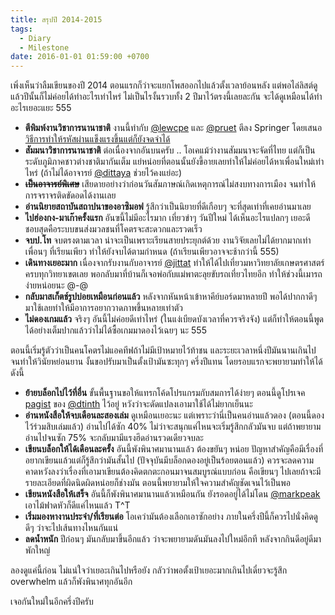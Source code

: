 ```yaml
---
title: สรุปปี 2014-2015
tags:
  - Diary
  - Milestone
date: 2016-01-01 01:59:00 +0700
---
```


เพิ่งเห็นว่าลืมเขียนของปี 2014 ตอนแรกก็ว่าจะแยกโพสออกไปแล้วตั้งเวลาย้อนหลัง แต่พอไล่ลิสต์ดูแล้วปีนั้นก็ไม่ค่อยได้ทำอะไรเท่าไหร่ ไม่เป็นไรงั้นรวบทั้ง 2 ปีมาไว้ตรงนี้เลยละกัน จะได้ดูเหมือนได้ทำอะไรเยอะแยะ 555

- **ตีพิมพ์งานวิชาการนานาชาติ** งานนี้ทำกับ [@lewcpe][] และ [@pruet][] ตีลง Springer โดยเสนอ[วิธีการทำให้รหัสผ่านแข็งแรงขึ้นแต่ก็ยังจดจำได้][travel password]
- **สัมมนาวิชาการนานาชาติ** ต่อเนื่องจากอันบนครับ .. โอเคแม้ว่างานสัมมนาจะจัดที่ไทย แต่ก็เป็นระดับภูมิภาคชาวต่างชาติมากันเต็ม แย่หน่อยที่ตอนนั้นยังขี้อายเลยทำให้ไม่ค่อยได้หาเพื่อนใหม่เท่าไหร่ (ถ้าไม่ได้อาจารย์ [@dittaya][] ช่วยไว้คงแย่อะ)
- **<strike>เป็นอาจารย์พิเศษ</strike>** เสียดายอย่างว่าก่อนวันสัมภาษณ์เกิดเหตุการณ์ไม่สงบทางการเมือง จนทำให้การจราจรติดขัดอดได้งานเลย
- **อ่านนิยายสถาบันสถาปนาของอาซิมอฟ** รู้สึกว่าเป็นนิยายที่ดีเกือบๆ จะที่สุดเท่าที่เคยอ่านมาเลย
- **ไปฮ่องกง-มาเก๊าครั้งแรก** อันฃนี้ไม่มีอะไรมาก เที่ยวขำๆ วันปีใหม่ ได้เห็นอะไรแปลกๆ เยอะดี ชอบสุดคือระบบขนส่งมวลชนที่โคตรจะสะดวกและรวดเร็ว
- **จบป.โท** จบตรงตามเวลา น่าจะเป็นเพราะเรียนสายประยุกต์ด้วย งานวิจัยเลยไม่ได้ยากมากเท่าเพื่อนๆ ที่เรียนเพียว ทำให้ยังจบได้ตามกำหนด (ถ้าเรียนเพียวอาจจะช้ากว่านี้ 555)
- **เดินทางเยอะมาก** เนื่องจากรับงานกับอาจารย์ [@jittat][] ทำให้ได้ไปเที่ยวมหาวิทยาลัยเกษตรศาสตร์ครบทุกวิทยาเขตเลย พอกลับมาที่บ้านก็เจอพ่อกับแม่พาตะลุยขับรถเที่ยวไทยอีก ทำให้ช่วงนี้เมารถง่ายหน่อยนะ @-@
- **กลับมาสเก็ตช์รูปบ่อยเหมือนก่อนแล้ว** หลังจากหันหน้าเข้าหาคีย์บอร์ดมาหลายปี พอได้ปากกาดีๆ มาใช้เลยทำให้มีอาการอยากวาดภาพขึ้นหลายเท่าตัว
- **ไม่ดองเกมแล้ว** จริงๆ อันนี้ไม่ค่อยดีเท่าไหร่ (ในแง่เบียดบังเวลาที่ควรจริงจัง) แต่ก็ทำให้ตอนนี้พูดได้อย่างเต็มปากแล้วว่าไม่ได้ซื้อเกมมาดองไว้เฉยๆ นะ 555

ตอนนี้เริ่มรู้ตัวว่าเป็นคนโคตรไม่แอคทีฟถ้าไม่มีเป้าหมายไว้ท้าชน และระยะเวลาหนึ่งปีมันนานเกินไปจนทำให้วินัยหย่อนยาน งั้นขอปรับมาเป็นตั้งเป้ามันซะทุกๆ ครึ่งปีแทน โดยรอบแรกจะพยายามทำให้ได้ดังนี้

- **ย้ายบล็อกไปไว้ที่อื่น** ขั้นพื้นฐานขอให้แทรกโค้ดโปรแกรมกับสมการได้ง่ายๆ ตอนนี้ดูโปรเจค [pagist][] ของ [@dtinth][] ไว้อยู่ หวังว่าจะดัดแปลงเอามาใช้ได้ไม่ยากเย็นนะ
- **อ่านหนังสือให้จบเดือนละสองเล่ม** ดูเหมือนเยอะนะ แต่เพราะว่านี่เป็นคนอ่านแล้วดอง (ตอนนี้ดองไว้ร่วมสิบเล่มแล้ว) อ่านไปได้ซัก 40% ไม่ว่าจะสนุกแค่ไหนจะเริ่มรู้สึกกลัวมันจบ แต่ถ้าพยายามอ่านไปจนซัก 75% จะกลับมามีแรงฮึดอ่านรวดเดียวจบละ
- **เขียนบล็อกให้ได้เดือนละครั้ง** อันนี้พังพินาศมานานแล้ว ต้องขยันๆ หน่อย ปัญหาสำคัญคือมีเรื่องที่อยากเขียนแล้วแต่ก็รู้สึกว่ามันสั้นไป (ปัจจุบันมีบล็อกดองอยู่เป็นร้อยตอนแล้ว) ควรจะลดความคาดหวังลงว่าเรื่องที่เอามาเขียนต้องคิดตกตะกอนมาจนสมบูรณ์แบบก่อน คือเขียนๆ ไปเลยถ้าจะมีรายละเอียดที่ผิดนิดผิดหน่อยก็ช่างมัน ตอนนี้พยายามให้ใจความสำคัญชัดเจนไว้เป็นพอ
- **เขียนหนังสือให้เสร็จ** อันนี้ก็พังพินาศมานานแล้วเหมือนกัน ยังรอดอยู่ได้ไม่โดน [@markpeak][] เอาไม้ฟาดหัวก็ดีแค่ไหนแล้ว T^T
- **เริ่มมองหางานประจำ/ที่เรียนต่อ** โอเคว่ามันต้องเลือกเอาซักอย่าง ภายในครึ่งปีนี้ก็ควรไปนั่งคิดดูดีๆ ว่าจะไปเส้นทางไหนกันแน่
- **ลดน้ำหนัก** ปีก่อนๆ มันกลับมาขึ้นอีกแล้ว ว่าจะพยายามดันมันลงไปใหม่อีกที หลังจากกินดีอยู่ดีมาพักใหญ่

ลองดูแค่นี้ก่อน ไม่แน่ใจว่าเยอะเกินไปหรือยัง กลัวว่าพอตั้งเป้าเยอะมากเกินไปเดี๋ยวจะรู้สึก overwhelm แล้วก็พังพินาศทุกอันอีก

เจอกันใหม่ในอีกครึ่งปีครับ


[@lewcpe]: //twitter.com/lewcpe
[@pruet]: //twitter.com/pruet
[@dittaya]: //twitter.com/dittaya
[@jittat]: //twitter.com/jittat
[@dtinth]: //twitter.com/dtinth
[@markpeak]: //twitter.com/markpeak

[travel password]: //link.springer.com/chapter/10.1007%2F978-3-319-05476-6_41
[pagist]: //www.pagist.info/

